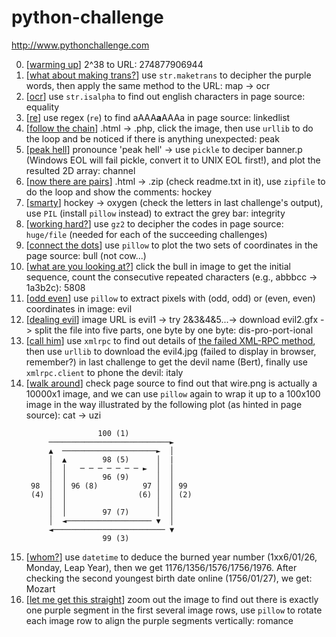 # python-challenge
http://www.pythonchallenge.com

0. [[warming up](http://www.pythonchallenge.com/pc/def/0.html)] 2^38 to URL: 274877906944
0. [[what about making trans?](http://www.pythonchallenge.com/pc/def/map.html)] use `str.maketrans` to decipher the purple words, then apply the same method to the URL: map -> ocr
0. [[ocr](http://www.pythonchallenge.com/pc/def/ocr.html)] use `str.isalpha` to find out english characters in page source: equality
0. [[re](http://www.pythonchallenge.com/pc/def/equality.html)] use regex (`re`) to find aAAA<strong>a</strong>AAAa in page source: linkedlist
0. [[follow the chain](http://www.pythonchallenge.com/pc/def/linkedlist.php)] .html -> .php, click the image, then use `urllib` to do the loop and be noticed if there is anything unexpected: peak
0. [[peak hell](http://www.pythonchallenge.com/pc/def/peak.html)] pronounce 'peak hell' -> use `pickle` to deciper banner.p (Windows EOL will fail pickle, convert it to UNIX EOL first!), and plot the resulted 2D array: channel
0. [[now there are pairs](http://www.pythonchallenge.com/pc/def/channel.html)] .html -> .zip (check readme.txt in it), use `zipfile` to do the loop and show the comments: hockey
0. [[smarty](http://www.pythonchallenge.com/pc/def/oxygen.html)] hockey -> oxygen (check the letters in last challenge's output), use `PIL` (install `pillow` instead) to extract the grey bar: integrity
0. [[working hard?](http://www.pythonchallenge.com/pc/def/integrity.html)] use `gz2` to decipher the codes in page source: `huge/file` (needed for each of the succeeding challenges)
0. [[connect the dots](http://www.pythonchallenge.com/pc/return/good.html)] use `pillow` to plot the two sets of coordinates in the page source: bull (not cow...)
0. [[what are you looking at?](http://www.pythonchallenge.com/pc/return/bull.html)] click the bull in image to get the initial sequence, count the consecutive repeated characters (e.g., abbbcc -> 1a3b2c): 5808
0. [[odd even](http://www.pythonchallenge.com/pc/return/5808.html)] use `pillow` to extract pixels with (odd, odd) or (even, even) coordinates in image: evil
0. [[dealing evil](http://www.pythonchallenge.com/pc/return/evil.html)] image URL is evil1 -> try 2&3&4&5...-> download evil2.gfx -> split the file into five parts, one byte by one byte: dis-pro-port-ional
0. [[call him](http://www.pythonchallenge.com/pc/return/disproportional.html)] use `xmlrpc` to find out details of [the failed XML-RPC method](http://stackoverflow.com/questions/7950297/faultcode-105-faultstring-xml-error-invalid-document-end-at-line-1-column-1), then use `urllib` to download the evil4.jpg (failed to display in browser, remember?) in last challenge to get the devil name (Bert), finally use `xmlrpc.client` to phone the devil: italy
0. [[walk around](http://www.pythonchallenge.com/pc/return/italy.html)] check page source to find out that wire.png is actually a 10000x1 image, and we can use `pillow` again to wrap it up to a 100x100 image in the way illustrated by the following plot (as hinted in page source): cat -> uzi
    <pre><code>                100 (1)
        ───────────────────────────►
        ▲  ─────────────────────►  │
        │  ▲        98 (5)      │  |
        │  │   ─ ─ ─ ─ ─ ─ ─ ►  │  │
        │  │        96 (9)      │  │
    98  │  │ 96 (8)          97 │  │ 99
    (4) │  │                (6) │  │ (2)
        │  │                    │  │
        │  │        97 (7)      │  │
        │  ◄─────────────────── ▼  │
        ◄───────────────────────── ▼
                    99 (3)</code></pre>
0. [[whom?](http://www.pythonchallenge.com/pc/return/uzi.html)] use `datetime` to deduce the burned year number (1xx6/01/26, Monday, Leap Year), then we get 1176/1356/1576/1756/1976. After checking the second youngest birth date online (1756/01/27), we get: Mozart
0. [[let me get this straight](http://www.pythonchallenge.com/pc/return/mozart.html)] zoom out the image to find out there is exactly one purple segment in the first several image rows, use `pillow` to rotate each image row to align the purple segments vertically: romance